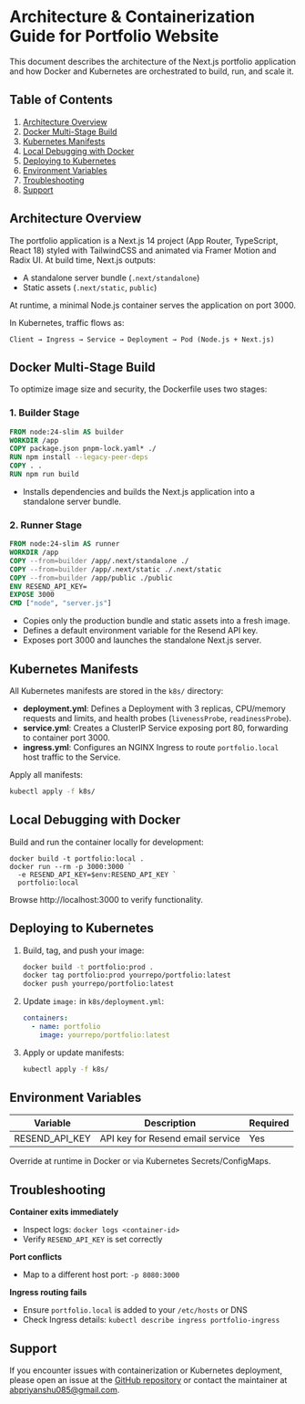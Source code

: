 # Architecture & Containerization Guide for Portfolio Website

This document describes the architecture of the Next.js portfolio application and how Docker and Kubernetes are orchestrated to build, run, and scale it.

## Table of Contents
1. [Architecture Overview](#architecture-overview)
2. [Docker Multi-Stage Build](#docker-multi-stage-build)
3. [Kubernetes Manifests](#kubernetes-manifests)
4. [Local Debugging with Docker](#local-debugging-with-docker)
5. [Deploying to Kubernetes](#deploying-to-kubernetes)
6. [Environment Variables](#environment-variables)
7. [Troubleshooting](#troubleshooting)
8. [Support](#support)

## Architecture Overview
The portfolio application is a Next.js 14 project (App Router, TypeScript, React 18) styled with TailwindCSS and animated via Framer Motion and Radix UI. At build time, Next.js outputs:
- A standalone server bundle (`.next/standalone`)
- Static assets (`.next/static`, `public`)

At runtime, a minimal Node.js container serves the application on port 3000.

In Kubernetes, traffic flows as:
```
Client → Ingress → Service → Deployment → Pod (Node.js + Next.js)
```

## Docker Multi-Stage Build
To optimize image size and security, the Dockerfile uses two stages:

### 1. Builder Stage
```dockerfile
FROM node:24-slim AS builder
WORKDIR /app
COPY package.json pnpm-lock.yaml* ./
RUN npm install --legacy-peer-deps
COPY . .
RUN npm run build
```
- Installs dependencies and builds the Next.js application into a standalone server bundle.

### 2. Runner Stage
```dockerfile
FROM node:24-slim AS runner
WORKDIR /app
COPY --from=builder /app/.next/standalone ./
COPY --from=builder /app/.next/static ./.next/static
COPY --from=builder /app/public ./public
ENV RESEND_API_KEY=
EXPOSE 3000
CMD ["node", "server.js"]
```
- Copies only the production bundle and static assets into a fresh image.
- Defines a default environment variable for the Resend API key.
- Exposes port 3000 and launches the standalone Next.js server.

## Kubernetes Manifests
All Kubernetes manifests are stored in the `k8s/` directory:
- **deployment.yml**: Defines a Deployment with 3 replicas, CPU/memory requests and limits, and health probes (`livenessProbe`, `readinessProbe`).
- **service.yml**: Creates a ClusterIP Service exposing port 80, forwarding to container port 3000.
- **ingress.yml**: Configures an NGINX Ingress to route `portfolio.local` host traffic to the Service.

Apply all manifests:
```bash
kubectl apply -f k8s/
```

## Local Debugging with Docker
Build and run the container locally for development:
```pwsh
docker build -t portfolio:local .
docker run --rm -p 3000:3000 `
  -e RESEND_API_KEY=$env:RESEND_API_KEY `
  portfolio:local
```
Browse http://localhost:3000 to verify functionality.

## Deploying to Kubernetes
1. Build, tag, and push your image:
   ```bash
   docker build -t portfolio:prod .
   docker tag portfolio:prod yourrepo/portfolio:latest
   docker push yourrepo/portfolio:latest
   ```

2. Update `image:` in `k8s/deployment.yml`:
   ```yaml
   containers:
     - name: portfolio
       image: yourrepo/portfolio:latest
   ```
3. Apply or update manifests:
   ```bash
   kubectl apply -f k8s/
   ```

## Environment Variables
| Variable       | Description                          | Required |
|----------------|--------------------------------------|----------|
| RESEND_API_KEY | API key for Resend email service     | Yes      |

Override at runtime in Docker or via Kubernetes Secrets/ConfigMaps.

## Troubleshooting
**Container exits immediately**
- Inspect logs: `docker logs <container-id>`
- Verify `RESEND_API_KEY` is set correctly

**Port conflicts**
- Map to a different host port: `-p 8080:3000`

**Ingress routing fails**
- Ensure `portfolio.local` is added to your `/etc/hosts` or DNS
- Check Ingress details: `kubectl describe ingress portfolio-ingress`

## Support
If you encounter issues with containerization or Kubernetes deployment, please open an issue at the [GitHub repository](https://github.com/Coderx85/portfolio) or contact the maintainer at <abpriyanshu085@gmail.com>.